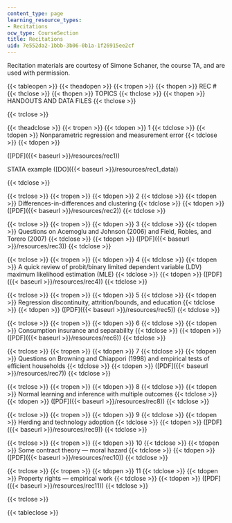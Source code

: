 ```yaml
---
content_type: page
learning_resource_types:
- Recitations
ocw_type: CourseSection
title: Recitations
uid: 7e552da2-1bbb-3b06-0b1a-1f26915ee2cf
---
```


Recitation materials are courtesy of Simone Schaner, the course TA, and are used with permission.

{{< tableopen >}}
{{< theadopen >}}
{{< tropen >}}
{{< thopen >}}
REC #
{{< thclose >}}
{{< thopen >}}
TOPICS
{{< thclose >}}
{{< thopen >}}
HANDOUTS AND DATA FILES
{{< thclose >}}

{{< trclose >}}

{{< theadclose >}}
{{< tropen >}}
{{< tdopen >}}
1
{{< tdclose >}}
{{< tdopen >}}
Nonparametric regression and measurement error
{{< tdclose >}}
{{< tdopen >}}


([PDF]({{< baseurl >}}/resources/rec1))

STATA example ([DO]({{< baseurl >}}/resources/rec1_data))


{{< tdclose >}}

{{< trclose >}}
{{< tropen >}}
{{< tdopen >}}
2
{{< tdclose >}}
{{< tdopen >}}
Differences-in-differences and clustering
{{< tdclose >}}
{{< tdopen >}}
([PDF]({{< baseurl >}}/resources/rec2))
{{< tdclose >}}

{{< trclose >}}
{{< tropen >}}
{{< tdopen >}}
3
{{< tdclose >}}
{{< tdopen >}}
Questions on Acemoglu and Johnson (2006) and Field, Robles, and Torero (2007)
{{< tdclose >}}
{{< tdopen >}}
([PDF]({{< baseurl >}}/resources/rec3))
{{< tdclose >}}

{{< trclose >}}
{{< tropen >}}
{{< tdopen >}}
4
{{< tdclose >}}
{{< tdopen >}}
A quick review of probit/binary limited dependent variable (LDV) maximum likelihood estimation (MLE)
{{< tdclose >}}
{{< tdopen >}}
([PDF]({{< baseurl >}}/resources/rec4))
{{< tdclose >}}

{{< trclose >}}
{{< tropen >}}
{{< tdopen >}}
5
{{< tdclose >}}
{{< tdopen >}}
Regression discontinuity, attrition/bounds, and education
{{< tdclose >}}
{{< tdopen >}}
([PDF]({{< baseurl >}}/resources/rec5))
{{< tdclose >}}

{{< trclose >}}
{{< tropen >}}
{{< tdopen >}}
6
{{< tdclose >}}
{{< tdopen >}}
Consumption insurance and separability
{{< tdclose >}}
{{< tdopen >}}
([PDF]({{< baseurl >}}/resources/rec6))
{{< tdclose >}}

{{< trclose >}}
{{< tropen >}}
{{< tdopen >}}
7
{{< tdclose >}}
{{< tdopen >}}
Questions on Browning and Chiappori (1998) and empirical tests of efficient households
{{< tdclose >}}
{{< tdopen >}}
([PDF]({{< baseurl >}}/resources/rec7))
{{< tdclose >}}

{{< trclose >}}
{{< tropen >}}
{{< tdopen >}}
8
{{< tdclose >}}
{{< tdopen >}}
Normal learning and inference with multiple outcomes
{{< tdclose >}}
{{< tdopen >}}
([PDF]({{< baseurl >}}/resources/rec8))
{{< tdclose >}}

{{< trclose >}}
{{< tropen >}}
{{< tdopen >}}
9
{{< tdclose >}}
{{< tdopen >}}
Herding and technology adoption
{{< tdclose >}}
{{< tdopen >}}
([PDF]({{< baseurl >}}/resources/rec9))
{{< tdclose >}}

{{< trclose >}}
{{< tropen >}}
{{< tdopen >}}
10
{{< tdclose >}}
{{< tdopen >}}
Some contract theory — moral hazard
{{< tdclose >}}
{{< tdopen >}}
([PDF]({{< baseurl >}}/resources/rec10))
{{< tdclose >}}

{{< trclose >}}
{{< tropen >}}
{{< tdopen >}}
11
{{< tdclose >}}
{{< tdopen >}}
Property rights — empirical work
{{< tdclose >}}
{{< tdopen >}}
([PDF]({{< baseurl >}}/resources/rec11))
{{< tdclose >}}

{{< trclose >}}

{{< tableclose >}}